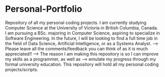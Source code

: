 # Personal-Portfolio
Repository of all my personal coding projects.
I am currently studying Computer Science at the University of Victoria in British Columbia, Canada.
I am pursuing a BSc. majoring in Computer Science, aspiring to specialize in Software Engineering.
In the future, I will be looking to find a full time job in the field of Data Science, Artificial Intelligence,
or as a Systems Analyst.
--> Please leave all the comments/feedback you can think of as it is much appreciated!!
--> The reason I am making this repository is so I can improve my skills as a programmer, as well as
--> emulate my progress through my formal university education.
This repository will hold all my personal coding projects/scripts.
